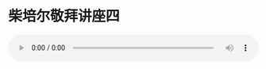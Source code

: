 # 柴培尔敬拜讲座四

<audio style="width: 100%;" preload="false" controls controlslist="nodownload"><source src="//cdn.wechat.edu.pl/audio/mp3/old/12326.mp3" type="audio/mpeg">Your browser does not support the audio element.</audio>


